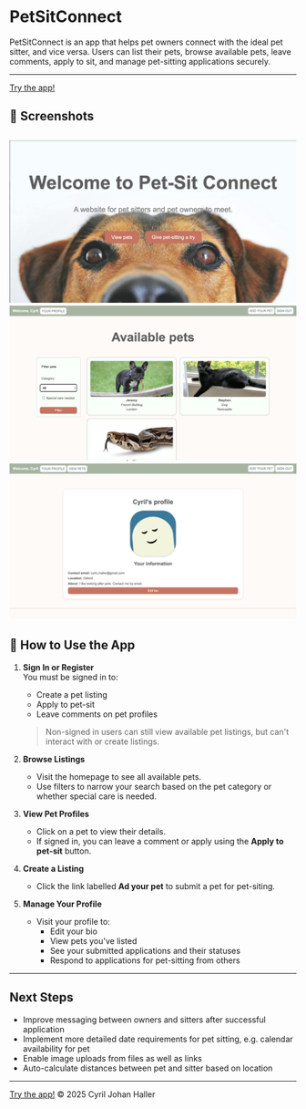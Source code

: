 # PetSitConnect

PetSitConnect is an app that helps pet owners connect with the ideal pet sitter, and vice versa. Users can list their pets, browse available pets, leave comments, apply to sit, and manage pet-sitting applications securely.

---
[Try the app!]("https://pet-sit-connect-6ac69e50f72e.herokuapp.com/")

## 🐾 Screenshots


![Home Page](/public/images/pet-sit-connect-home.png)
![View Pets](/public/images/petsindex.png)
![User Profile](/public/images/userprofile.png)
---

## 🚀 How to Use the App

1. **Sign In or Register**  
   You must be signed in to:
   - Create a pet listing
   - Apply to pet-sit
   - Leave comments on pet profiles

   > Non-signed in users can still view available pet listings, but can't interact with or create listings.

2. **Browse Listings**  
   - Visit the homepage to see all available pets.
   - Use filters to narrow your search based on the pet category or whether special care is needed.

3. **View Pet Profiles**  
   - Click on a pet to view their details.
   - If signed in, you can leave a comment or apply using the **Apply to pet-sit** button.

4. **Create a Listing**  
   - Click the link labelled **Ad your pet** to submit a pet for pet-siting.

5. **Manage Your Profile**  
   - Visit your profile to:
     - Edit your bio
     - View pets you've listed
     - See your submitted applications and their statuses
     - Respond to applications for pet-sitting from others

---

## Next Steps

- Improve messaging between owners and sitters after successful application
- Implement more detailed date requirements for pet sitting, e.g. calendar availability for pet
- Enable image uploads from files as well as links
- Auto-calculate distances between pet and sitter based on location

---
[Try the app!]("https://pet-sit-connect-6ac69e50f72e.herokuapp.com/")
© 2025 Cyril Johan Haller